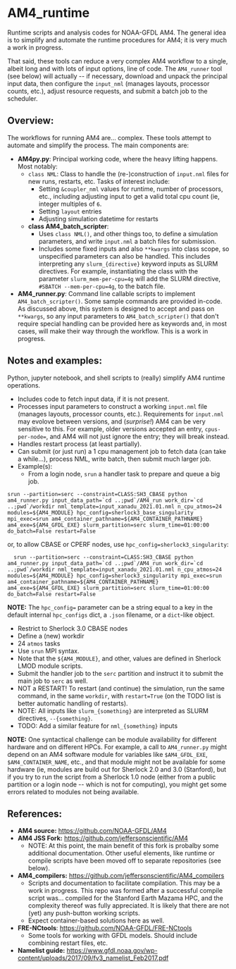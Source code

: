 # AM4_runtime
Runtime scripts and analysis codes for NOAA-GFDL AM4. The general idea is to simplify and automate the runtime procedures for AM4; it is very much a work in progress.

That said, these tools can reduce a very complex AM4 workflow to a single, albeit long and with lots of input options, line of code. The `AM4_runner` tool (see below) will actually -- if necessary, download and unpack the principal input data, then configure the `input_nml` (manages layouts, processor counts, etc.), adjust resource requests, and submit a batch job to the scheduler. 

## Overview:
The workflows for running AM4 are... complex. These tools attempt to automate and simplify the process. The main components are:
- **AM4py.py**: Principal working code, where the heavy lifting happens. Most notably:
  - `class NML`: Class to handle the (re-)construction of `input.nml` files for new runs, restarts, etc. Tasks of interest include:
    - Setting `&coupler_nml` values for runtime, number of processors, etc., including adjusting input to get a valid total cpu count (ie, integer multiples of `6`.
    - Setting `layout` entries
    - Adjusting simulation datetime for restarts
  - **class AM4_batch_scripter**:
    - Uses `class NML()`, and other things too, to define a simulation parameters, and write `input.nml` a batch files for submission.
    - Includes some fixed inputs and also `**kwargs` into class scope, so unspecified parameters can also be handled. This includes interpreting any `slurm_{directive}` keyword inputs as SLURM directives. For example, instantiating the class with the parameter `slurm_mem-per-cpu=4g` will add the SLURM directive, `#SBATCH --mem-per-cpu=4g`, to the batch file.
- **AM4_runner.py**: Command line callable scripts to implement `AM4_batch_scripter()`. Some sample commands are provided in-code. As discussed above, this system is designed to accept and pass on `**kwargs`, so any input parameters to `AM4_batch_scripter()` that don't require special handling can be provided here as keywords and, in most cases, will make their way through the workflow. This is a work in progress.
## Notes and examples: 
Python, jupyter notebook, and shell scripts to (really) simplify AM4 runtime operations.
  - Includes code to fetch input data, if it is not present.
  - Processes input parameters to construct a working `input.nml` file (manages layouts, processor counts, etc.). Requirements for `input.nml` may evolove between versions, and (*surprise!*) AM4 can be very sensitive to this. For example, older versions accepted an entry, `cpus-per-node=`, and AM4 will not just ignore the entry; they will break instead.
  - Handles restart process (at least partially).
  - Can submit (or just run) a 1 cpu management job to fetch data (can take a while...), process NML, write batch, then submit much larger job.
  -  Example(s):
      - From a login node, `srun` a handler task to prepare and queue a big job.
    
    srun --partition=serc --constraint=CLASS:SH3_CBASE python am4_runner.py input_data_path=`cd ..;pwd`/AM4_run work_dir=`cd ..;pwd`/workdir nml_template=input_xanadu_2021.01.nml n_cpu_atmos=24 modules=${AM4_MODULE} hpc_config=sherlock3_base_singularity mpi_exec=srun am4_container_pathname=${AM4_CONTAINER_PATHNAME} am4_exe=${AM4_GFDL_EXE} slurm_partition=serc slurm_time=01:00:00 do_batch=False restart=False

or, to allow CBASE or CPERF nodes, use `hpc_config=sherlock3_singularity`:

      srun --partition=serc --constraint=CLASS:SH3_CBASE python am4_runner.py input_data_path=`cd ..;pwd`/AM4_run work_dir=`cd ..;pwd`/workdir nml_template=input_xanadu_2021.01.nml n_cpu_atmos=24 modules=${AM4_MODULE} hpc_config=sherlock3_singularity mpi_exec=srun am4_container_pathname=${AM4_CONTAINER_PATHNAME} am4_exe=${AM4_GFDL_EXE} slurm_partition=serc slurm_time=01:00:00 do_batch=False restart=False


**NOTE:** The `hpc_config=` parameter can be a string equal to a key in the default internal `hpc_configs` dict, a `.json` filename, or a `dict`-like object.
      
  - Restrict to Sherlock 3.0 CBASE nodes
  - Define a (new) workdir
  - 24 `atmos` tasks
  - Use `srun` MPI syntax. 
  - Note that the `${AM4_MODULE}`, and other, values are defined in Sherlock LMOD module scripts. 
  - Submit the handler job to the `serc` partition and instruct it to submit the main job to `serc` as well.
  - NOT a RESTART! To restart (and continue) the simulation, run the same command, in the same `workdir`, with `restart=True` (on the TODO list is better automatic handling of restarts).
  - NOTE: All inputs like `slurm_{something}` are interpreted as SLURM directives, `--{something}`.
  - TODO: Add a similar feature for `nml_{something}` inputs



**NOTE:** One syntactical challenge can be module availability for different hardware and on different HPCs. For example, a call to `AM4_runner.py` might depend on an AM4 software module for variables like `$AM4_GFDL_EXE`, `$AM4_CONTAINER_NAME`, etc., and that module might not be available for some hardware (ie, modules are build out for Sherlock 2.0 and 3.0 (Stanford), but if you try to run the script from a Sherlock 1.0 node (either from a public partition or a login node -- which is not for computing), you might get some errors related to modules not being available.

## References:
- **AM4 source:** https://github.com/NOAA-GFDL/AM4
- **AM4 JSS Fork:** https://github.com/jeffersonscientific/AM4
  - NOTE: At this point, the main benefit of this fork is probalby some additional documentation. Other useful elements, like runtime or compile scripts have been moved off to separate repositories (see below).
- **AM4_compilers:** https://github.com/jeffersonscientific/AM4_compilers
  - Scripts and documentation to facilitate compilation. This may be a work in progress. This repo was formed after a successful compile script was... compiled for the Stanford Earth Mazama HPC, and the complexity thereof was fully appreciated. It is likely that there are not (yet) any push-button working scripts. 
  - Expect container-based solutions here as well.
- **FRE-NCtools**: https://github.com/NOAA-GFDL/FRE-NCtools
  - Some tools for working with GFDL models. Should include combining restart files, etc.
- **Namelist guide:** https://www.gfdl.noaa.gov/wp-content/uploads/2017/09/fv3_namelist_Feb2017.pdf

